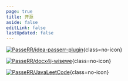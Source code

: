 ```yaml
---
page: true
title: 开源
aside: false
editLink: false
lastUpdated: false
---
```


[![PasseRR/idea-passerr-plugin](https://gitee.com/PasseRR/idea-passerr-plugin/widgets/widget_card.svg?colors=4183c4,ffffff,ffffff,e3e9ed,666666,9b9b9b)](https://gitee.com/PasseRR/idea-passerr-plugin){class=no-icon}


[![PasseRR/docx4j-wisewe](https://gitee.com/PasseRR/docx4j-wisewe/widgets/widget_card.svg?colors=4183c4,ffffff,ffffff,e3e9ed,666666,9b9b9b)](https://gitee.com/PasseRR/docx4j-wisewe){class=no-icon}


[![PasseRR/JavaLeetCode](https://gitee.com/PasseRR/JavaLeetCode/widgets/widget_card.svg?colors=4183c4,ffffff,ffffff,e3e9ed,666666,9b9b9b)](https://gitee.com/PasseRR/JavaLeetCode){class=no-icon}

